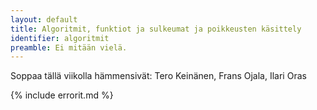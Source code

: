 ```yaml
---
layout: default
title: Algoritmit, funktiot ja sulkeumat ja poikkeusten käsittely
identifier: algoritmit
preamble: Ei mitään vielä.
---
```



Soppaa tällä viikolla hämmensivät: Tero Keinänen, Frans Ojala, Ilari Oras

{% include errorit.md %}
